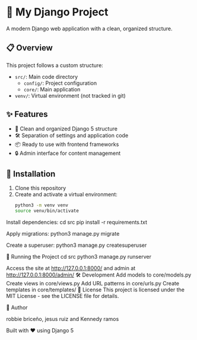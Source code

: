 # 🚀 My Django Project

A modern Django web application with a clean, organized structure.

## 📋 Overview

This project follows a custom structure:
- `src/`: Main code directory
  - `config/`: Project configuration
  - `core/`: Main application
- `venv/`: Virtual environment (not tracked in git)

## ✨ Features

- 📱 Clean and organized Django 5 structure
- 🛠️ Separation of settings and application code
- 📦 Ready to use with frontend frameworks
- 🔒 Admin interface for content management

## 🔧 Installation

1. Clone this repository
2. Create and activate a virtual environment:
   ```bash
   python3 -m venv venv
   source venv/bin/activate

Install dependencies:
cd src
pip install -r requirements.txt


Apply migrations:
python3 manage.py migrate


Create a superuser:
python3 manage.py createsuperuser


🚀 Running the Project
cd src
python3 manage.py runserver

Access the site at http://127.0.0.1:8000/ and admin at http://127.0.0.1:8000/admin/
🛠️ Development
Add models to core/models.py
Create views in core/views.py
Add URL patterns in core/urls.py
Create templates in core/templates/
📝 License
This project is licensed under the MIT License - see the LICENSE file for details.

👤 Author

robbie briceño, jesus ruiz and Kennedy ramos

Built with ❤️ using Django 5
